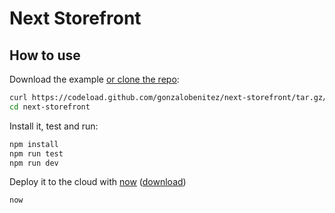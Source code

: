 # Next Storefront

## How to use

Download the example [or clone the repo](https://github.com/gonzalobenitez/next-storefront):

```bash
curl https://codeload.github.com/gonzalobenitez/next-storefront/tar.gz/master | tar -xz
cd next-storefront
```

Install it, test and run:

```bash
npm install
npm run test
npm run dev
```

Deploy it to the cloud with [now](https://zeit.co/now) ([download](https://zeit.co/download))

```bash
now
```
